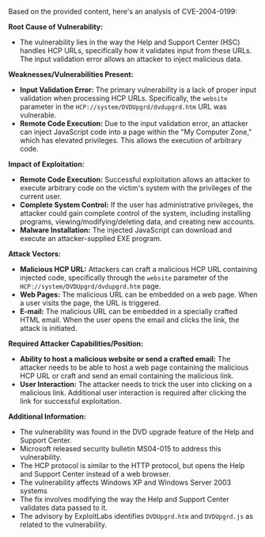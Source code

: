 Based on the provided content, here's an analysis of CVE-2004-0199:

**Root Cause of Vulnerability:**

- The vulnerability lies in the way the Help and Support Center (HSC) handles HCP URLs, specifically how it validates input from these URLs. The input validation error allows an attacker to inject malicious data.

**Weaknesses/Vulnerabilities Present:**

- **Input Validation Error:** The primary vulnerability is a lack of proper input validation when processing HCP URLs. Specifically, the `website` parameter in the `HCP://system/DVDUpgrd/dvdupgrd.htm` URL was vulnerable.
- **Remote Code Execution:** Due to the input validation error, an attacker can inject JavaScript code into a page within the "My Computer Zone," which has elevated privileges. This allows the execution of arbitrary code.

**Impact of Exploitation:**

- **Remote Code Execution:** Successful exploitation allows an attacker to execute arbitrary code on the victim's system with the privileges of the current user.
- **Complete System Control:** If the user has administrative privileges, the attacker could gain complete control of the system, including installing programs, viewing/modifying/deleting data, and creating new accounts.
- **Malware Installation:** The injected JavaScript can download and execute an attacker-supplied EXE program.

**Attack Vectors:**

- **Malicious HCP URL:** Attackers can craft a malicious HCP URL containing injected code, specifically through the `website` parameter of the `HCP://system/DVDUpgrd/dvdupgrd.htm` page.
- **Web Pages:** The malicious URL can be embedded on a web page. When a user visits the page, the URL is triggered.
- **E-mail:** The malicious URL can be embedded in a specially crafted HTML email. When the user opens the email and clicks the link, the attack is initiated.

**Required Attacker Capabilities/Position:**

- **Ability to host a malicious website or send a crafted email:** The attacker needs to be able to host a web page containing the malicious HCP URL or craft and send an email containing the malicious link.
- **User Interaction:** The attacker needs to trick the user into clicking on a malicious link. Additional user interaction is required after clicking the link for successful exploitation.

**Additional Information:**
- The vulnerability was found in the DVD upgrade feature of the Help and Support Center.
- Microsoft released security bulletin MS04-015 to address this vulnerability.
- The HCP protocol is similar to the HTTP protocol, but opens the Help and Support Center instead of a web browser.
- The vulnerability affects Windows XP and Windows Server 2003 systems
- The fix involves modifying the way the Help and Support Center validates data passed to it.
- The advisory by ExploitLabs identifies `DVDUpgrd.htm` and `DVDUpgrd.js` as related to the vulnerability.
